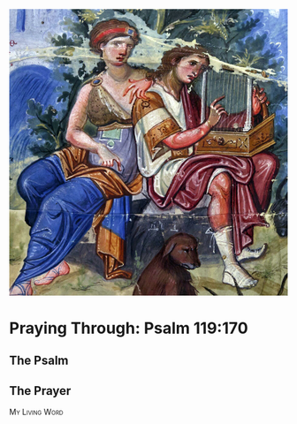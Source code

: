 <img class="intro-right" src="art-paris-psalter.jpg">

<style>
  li {list-style-type: none;}
  p + ul {
    margin-top: -18px;
}
</style>

# Praying Through: Psalm 119:170

## The Psalm

## The Prayer

<div style="font-variant: small-caps;">
My Living Word
</div>
